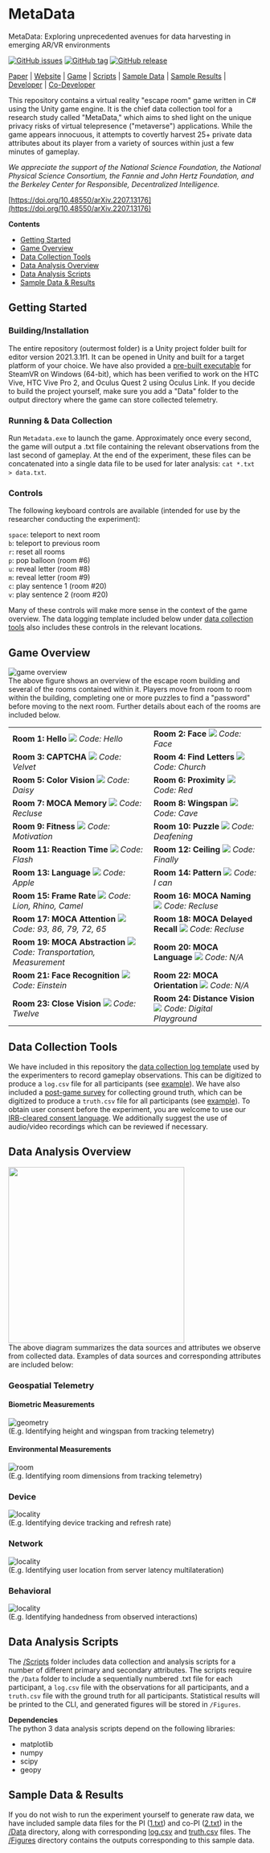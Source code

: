# MetaData
MetaData: Exploring unprecedented avenues for data harvesting in emerging AR/VR environments

[![GitHub issues](https://img.shields.io/github/issues/vcninc/metadata)](https://github.com/vcninc/metadata/issues)
[![GitHub tag](https://img.shields.io/github/tag/vcninc/metadata.svg)](https://github.com/vcninc/metadata/tags)
[![GitHub release](https://img.shields.io/github/release/vcninc/metadata.svg)](https://github.com/vcninc/metadata/releases)

[Paper](https://arxiv.org/abs/2207.13176) |
[Website](https://rdi.berkeley.edu/metadata) |
[Game](https://github.com/VCNinc/MetaData/releases) |
[Scripts](https://github.com/VCNinc/MetaData/tree/main/Scripts) |
[Sample Data](https://github.com/VCNinc/MetaData/tree/main/Data) |
[Sample Results](https://github.com/VCNinc/MetaData/tree/main/Figures) |
[Developer](https://github.com/VCNinc) |
[Co-Developer](https://github.com/gonzalo-munillag)

This repository contains a virtual reality "escape room" game written in C# using the Unity game engine. It is the chief data collection tool for a research study called "MetaData," which aims to shed light on the unique privacy risks of virtual telepresence ("metaverse") applications. While the game appears innocuous, it attempts to covertly harvest 25+ private data attributes about its player from a variety of sources within just a few minutes of gameplay.

_We appreciate the support of the National Science Foundation, the National Physical Science Consortium, the Fannie and John Hertz Foundation, and the Berkeley Center for Responsible, Decentralized Intelligence._

[https://doi.org/10.48550/arXiv.2207.13176](https://doi.org/10.48550/arXiv.2207.13176)

__Contents__
- [Getting Started](#getting-started)
- [Game Overview](#game-overview)
- [Data Collection Tools](#data-collection-tools)
- [Data Analysis Overview](#data-analysis-overview)
- [Data Analysis Scripts](#data-analysis-scripts)
- [Sample Data & Results](#sample-data--results)

## Getting Started
### Building/Installation
The entire repository (outermost folder) is a Unity project folder built for editor version 2021.3.1f1. It can be opened in Unity and built for a target platform of your choice. We have also provided a [pre-built executable](https://github.com/VCNinc/MetaData/releases) for SteamVR on Windows (64-bit), which has been verified to work on the HTC Vive, HTC Vive Pro 2, and Oculus Quest 2 using Oculus Link. If you decide to build the project yourself, make sure you add a "Data" folder to the output directory where the game can store collected telemetry.

### Running & Data Collection
Run `Metadata.exe` to launch the game. Approximately once every second, the game will output a .txt file containing the relevant observations from the last second of gameplay. At the end of the experiment, these files can be concatenated into a single data file to be used for later analysis: `cat *.txt > data.txt`.

### Controls
The following keyboard controls are available (intended for use by the researcher conducting the experiment):

`space`: teleport to next room<br>
`b`: teleport to previous room<br>
`r`: reset all rooms<br>
`p`: pop balloon (room #6)<br>
`u`: reveal letter (room #8)<br>
`m`: reveal letter (room #9)<br>
`c`: play sentence 1 (room #20)<br>
`v`: play sentence 2 (room #20)<br>

Many of these controls will make more sense in the context of the game overview. The data logging template included below under [data collection tools](#data-collection-tools) also includes these controls in the relevant locations.

## Game Overview
![game overview](Images/all-label.png)<br>
The above figure shows an overview of the escape room building and several of the rooms contained within it. Players move from room to room within the building, completing one or more puzzles to find a "password" before moving to the next room. Further details about each of the rooms are included below.

<table>
  <tr>
    <td>
      <b>Room 1: Hello</b>
      <img src="Images/image10.png" />
      <i>Code: Hello</i>
    </td>
    <td>
      <b>Room 2: Face</b>
      <img src="Images/image6.png" />
      <i>Code: Face</i>
    </td>
  </tr>
  <tr>
    <td>
      <b>Room 3: CAPTCHA</b>
      <img src="Images/image11.png" />
      <i>Code: Velvet</i>
    </td>
    <td>
      <b>Room 4: Find Letters</b>
      <img src="Images/image7.png" />
      <i>Code: Church</i>
    </td>
  </tr>
  <tr>
    <td>
      <b>Room 5: Color Vision</b>
      <img src="Images/image8.png" />
      <i>Code: Daisy</i>
    </td>
    <td>
      <b>Room 6: Proximity</b>
      <img src="Images/image14.png" />
      <i>Code: Red</i>
    </td>
  </tr>
  <tr>
    <td>
      <b>Room 7: MOCA Memory</b>
      <img src="Images/image15.png" />
      <i>Code: Recluse</i>
    </td>
    <td>
      <b>Room 8: Wingspan</b>
      <img src="Images/image3.png" />
      <i>Code: Cave</i>
    </td>
  </tr>
  <tr>
    <td>
      <b>Room 9: Fitness</b>
      <img src="Images/fitness.png" />
      <i>Code: Motivation</i>
    </td>
    <td>
      <b>Room 10: Puzzle</b>
      <img src="Images/image5.png" />
      <i>Code: Deafening</i>
    </td>
  </tr>
  <tr>
    <td>
      <b>Room 11: Reaction Time</b>
      <img src="Images/reaction.png" />
      <i>Code: Flash</i>
    </td>
    <td>
      <b>Room 12: Ceiling</b>
      <img src="Images/image1.png" />
      <i>Code: Finally</i>
    </td>
  </tr>
  <tr>
    <td>
      <b>Room 13: Language</b>
      <img src="Images/language.png" />
      <i>Code: Apple</i>
    </td>
    <td>
      <b>Room 14: Pattern</b>
      <img src="Images/image18.png" />
      <i>Code: I can</i>
    </td>
  </tr>
  <tr>
    <td>
      <b>Room 15: Frame Rate</b>
      <img src="Images/image19.png" />
      <i>Code: Lion, Rhino, Camel</i>
    </td>
    <td>
      <b>Room 16: MOCA Naming</b>
      <img src="Images/image2.png" />
      <i>Code: Recluse</i>
    </td>
  </tr>
  <tr>
    <td>
      <b>Room 17: MOCA Attention</b>
      <img src="Images/image17.png" />
      <i>Code: 93, 86, 79, 72, 65</i>
    </td>
    <td>
      <b>Room 18: MOCA Delayed Recall</b>
      <img src="Images/image15.png" />
      <i>Code: Recluse</i>
    </td>
  </tr>
  <tr>
    <td>
      <b>Room 19: MOCA Abstraction</b>
      <img src="Images/image16.png" />
      <i>Code: Transportation, Measurement</i>
    </td>
    <td>
      <b>Room 20: MOCA Language</b>
      <img src="Images/image4.png" />
      <i>Code: N/A</i>
    </td>
  </tr>
  <tr>
    <td>
      <b>Room 21: Face Recognition</b>
      <img src="Images/image4.png" />
      <i>Code: Einstein</i>
    </td>
    <td>
      <b>Room 22: MOCA Orientation</b>
      <img src="Images/image13.png" />
      <i>Code: N/A</i>
    </td>
  </tr>
  <tr>
    <td>
      <b>Room 23: Close Vision</b>
      <img src="Images/image9.png" />
      <i>Code: Twelve</i>
    </td>
    <td>
      <b>Room 24: Distance Vision</b>
      <img src="Images/distance.png" />
      <i>Code: Digital Playground</i>
    </td>
  </tr>
</table>

## Data Collection Tools
We have included in this repository the [data collection log template](https://github.com/VCNinc/MetaData/blob/main/Docs/Metadata_Log.pdf) used by the experimenters to record gameplay observations. This can be digitized to produce a `log.csv` file for all participants (see [example](https://github.com/VCNinc/MetaData/blob/main/Data/log.csv)). We have also included a [post-game survey](https://github.com/VCNinc/MetaData/blob/main/Docs/Metadata_Survey.pdf) for collecting ground truth, which can be digitized to produce a `truth.csv` file for all participants (see [example](https://github.com/VCNinc/MetaData/blob/main/Data/truth.csv)). To obtain user consent before the experiment, you are welcome to use our [IRB-cleared consent language](https://github.com/VCNinc/MetaData/blob/main/Docs/Metadata_Consent.pdf). We additionally suggest the use of audio/video recordings which can be reviewed if necessary.

## Data Analysis Overview
<img src="Images/method.png" width="350px" /><br />
The above diagram summarizes the data sources and attributes we observe from collected data. Examples of data sources and corresponding attributes are included below:

### Geospatial Telemetry
#### Biometric Measurements
![geometry](Images/geometry.png)<br>
(E.g. Identifying height and wingspan from tracking telemetry)

#### Environmental Measurements
![room](Images/room.png)<br>
(E.g. Identifying room dimensions from tracking telemetry)

### Device
![locality](Images/device-hist.png)<br>
(E.g. Identifying device tracking and refresh rate)

### Network
![locality](Images/locality.png)<br>
(E.g. Identifying user location from server latency multilateration)

### Behavioral
![locality](Images/handedness.png)<br>
(E.g. Identifying handedness from observed interactions)

## Data Analysis Scripts
The [/Scripts](https://github.com/VCNinc/MetaData/tree/main/Scripts) folder includes data collection and analysis scripts for a number of different primary and secondary attributes. The scripts require the `/Data` folder to include a sequentially numbered .txt file for each participant, a `log.csv` file with the observations for all participants, and a `truth.csv` file with the ground truth for all participants. Statistical results will be printed to the CLI, and generated figures will be stored in `/Figures`.

**Dependencies**<br>
The python 3 data analysis scripts depend on the following libraries:
- matplotlib
- numpy
- scipy
- geopy

## Sample Data & Results
If you do not wish to run the experiment yourself to generate raw data, we have included sample data files for the PI ([1.txt](https://github.com/VCNinc/MetaData/blob/main/Data/1.txt)) and co-PI ([2.txt](https://github.com/VCNinc/MetaData/blob/main/Data/2.txt)) in the [/Data](https://github.com/VCNinc/MetaData/tree/main/Data) directory, along with corresponding [log.csv](https://github.com/VCNinc/MetaData/blob/main/Data/log.csv) and [truth.csv](https://github.com/VCNinc/MetaData/blob/main/Data/truth.csv) files. The [/Figures](https://github.com/VCNinc/MetaData/tree/main/Figures) directory contains the outputs corresponding to this sample data.
